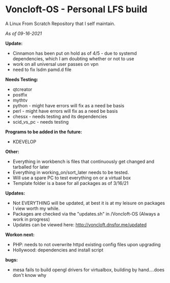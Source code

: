 # Voncloft-OS - Personal LFS build

A Linux From Scratch Repository that I self maintain.

_As of 09-16-2021_

**Update:**
- Cinnamon has been put on hold as of 4/5 - due to systemd dependencies, which I am doubting whether or not to use
- work on all universal user passes on vpn
- need to fix lsdm pamd.d file

**Needs Testing:**
- qtcreator
- postfix
- mythtv
- python - might have errors will fix as a need be basis
- perl - might have errors will fix as a need be basis
- chessx - needs testing and its dependencies
- scid_vs_pc - needs testing

**Programs to be added in the future:**
- KDEVELOP

**Other:**
- Everything in workbench is files that continuously get changed and tarballed for later
- Everything in working_on/sort_later needs to be tested.
- Will use a spare PC to test everything on or a virtual box
- Template folder is a base for all packages as of 3/16/21

**Updates:**
- Not EVERYTHING will be updated, at best it is at my leisure on packages I view worth my while.
- Packages are checked via the "updates.sh" in /Voncloft-OS (Always a work in progress)
- Updates can be viewed here: http://voncloft.dnsfor.me/updated

**Workon next:**
- PHP: needs to not overwrite httpd existing config files upon upgrading
- Hollywood: dependencies and install script

**bugs:**
- mesa fails to build opengl drivers for virtualbox, building by hand....does don't know why
